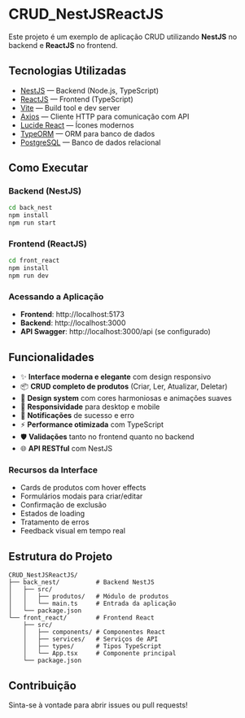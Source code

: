 # CRUD_NestJSReactJS

Este projeto é um exemplo de aplicação CRUD utilizando **NestJS** no backend e **ReactJS** no frontend.

## Tecnologias Utilizadas

- [NestJS](https://nestjs.com/) — Backend (Node.js, TypeScript)
- [ReactJS](https://react.dev/) — Frontend (TypeScript)
- [Vite](https://vitejs.dev/) — Build tool e dev server
- [Axios](https://axios-http.com/) — Cliente HTTP para comunicação com API
- [Lucide React](https://lucide.dev/) — Ícones modernos
- [TypeORM](https://typeorm.io/) — ORM para banco de dados
- [PostgreSQL](https://www.postgresql.org/) — Banco de dados relacional

## Como Executar

### Backend (NestJS)

```bash
cd back_nest
npm install
npm run start
```

### Frontend (ReactJS)

```bash
cd front_react
npm install
npm run dev
```

### Acessando a Aplicação

- **Frontend**: http://localhost:5173
- **Backend**: http://localhost:3000
- **API Swagger**: http://localhost:3000/api (se configurado)

## Funcionalidades

- ✨ **Interface moderna e elegante** com design responsivo
- 📦 **CRUD completo de produtos** (Criar, Ler, Atualizar, Deletar)
- 🎨 **Design system** com cores harmoniosas e animações suaves
- 📱 **Responsividade** para desktop e mobile
- 🔔 **Notificações** de sucesso e erro
- ⚡ **Performance otimizada** com TypeScript
- 🛡️ **Validações** tanto no frontend quanto no backend
- 🌐 **API RESTful** com NestJS

### Recursos da Interface

- Cards de produtos com hover effects
- Formulários modais para criar/editar
- Confirmação de exclusão
- Estados de loading
- Tratamento de erros
- Feedback visual em tempo real

## Estrutura do Projeto

```
CRUD_NestJSReactJS/
├── back_nest/          # Backend NestJS
│   ├── src/
│   │   ├── produtos/   # Módulo de produtos
│   │   └── main.ts     # Entrada da aplicação
│   └── package.json
└── front_react/        # Frontend React
    ├── src/
    │   ├── components/ # Componentes React
    │   ├── services/   # Serviços de API
    │   ├── types/      # Tipos TypeScript
    │   └── App.tsx     # Componente principal
    └── package.json
```

## Contribuição

Sinta-se à vontade para abrir issues ou pull requests!
